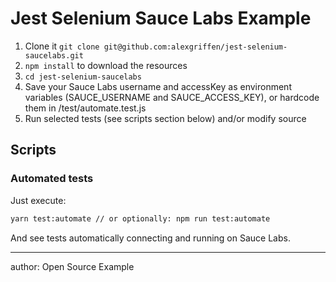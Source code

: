 # Jest Selenium Sauce Labs Example

1. Clone it `git clone git@github.com:alexgriffen/jest-selenium-saucelabs.git`
2. `npm install` to download the resources
3. `cd jest-selenium-saucelabs`
4. Save your Sauce Labs username and accessKey as environment variables (SAUCE_USERNAME and SAUCE_ACCESS_KEY), or hardcode them in /test/automate.test.js
5. Run selected tests (see scripts section below) and/or modify source

## Scripts

### Automated tests

Just execute:

```bash
yarn test:automate // or optionally: npm run test:automate
```

And see tests automatically connecting and running on Sauce Labs.

---

author: Open Source Example
